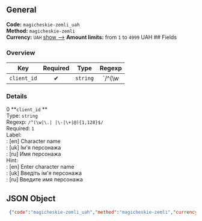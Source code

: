 ## General 
**Code:** `magicheskie-zemli_uah`  
**Method:** `magicheskie-zemli`  
**Currency:** `UAH` [show -->]() 
**Amount limits:** from `1`  to `4999`  UAH ## Fields 
### Overview 
|Key|Required|Type|Regexp| 
|:---:|:---:|:---:|:---:| 
|`client_id` |✔ |`string` |`/^(\w|\.| |\-|\+|@){1,128}$/` | 
 
### Details 
0 **`client_id` **  
Type: `string`  
Regexp: `/^(\w|\.| |\-|\+|@){1,128}$/`  
Required: `1`  
Label:  
: [en] Character name  
: [uk] Ім'я персонажа  
: [ru] Имя персонажа  
Hint:  
: [en] Enter character name  
: [uk] Введіть ім'я персонажа  
: [ru] Введите имя персонажа  
## JSON Object 
```json
 {"code":"magicheskie-zemli_uah","method":"magicheskie-zemli","currency":"UAH","fields":[{"key":"client_id","type":"string","label":{"en":"Character name","uk":"\u0406\u043c'\u044f \u043f\u0435\u0440\u0441\u043e\u043d\u0430\u0436\u0430","ru":"\u0418\u043c\u044f \u043f\u0435\u0440\u0441\u043e\u043d\u0430\u0436\u0430"},"regexp":"\/^(\\w|\\.| |\\-|\\+|@){1,128}$\/","required":true,"position":1,"hint":{"en":"Enter character name","uk":"\u0412\u0432\u0435\u0434\u0456\u0442\u044c \u0456\u043c'\u044f \u043f\u0435\u0440\u0441\u043e\u043d\u0430\u0436\u0430","ru":"\u0412\u0432\u0435\u0434\u0438\u0442\u0435 \u0438\u043c\u044f \u043f\u0435\u0440\u0441\u043e\u043d\u0430\u0436\u0430"},"example":"Oleksanders"}],"amount_min":1,"amount_max":4999}```  
